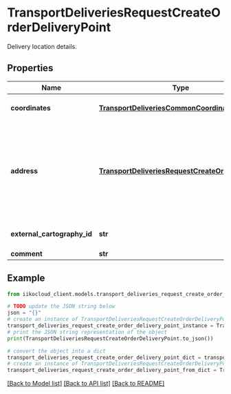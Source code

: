 # TransportDeliveriesRequestCreateOrderDeliveryPoint

Delivery location details.

## Properties

Name | Type | Description | Notes
------------ | ------------- | ------------- | -------------
**coordinates** | [**TransportDeliveriesCommonCoordinates**](TransportDeliveriesCommonCoordinates.md) | Delivery address coordinates.  &gt; Allowed from version &#x60;7.7.3&#x60;. | [optional] 
**address** | [**TransportDeliveriesRequestCreateOrderAddress**](TransportDeliveriesRequestCreateOrderAddress.md) | Order delivery address.                &gt; The use of type **City** is allowed if the parameter **addressFormatType &#x3D;&#x3D; City**.                &gt; Can be obtained by &#x60;/organizations&#x60; or &#x60;/organizations/settings&#x60; operations (&#x60;addressFormatType&#x60; parameter). | [optional] 
**external_cartography_id** | **str** | Delivery location custom code in customer&#39;s API system. | [optional] 
**comment** | **str** | Additional information. | [optional] 

## Example

```python
from iikocloud_client.models.transport_deliveries_request_create_order_delivery_point import TransportDeliveriesRequestCreateOrderDeliveryPoint

# TODO update the JSON string below
json = "{}"
# create an instance of TransportDeliveriesRequestCreateOrderDeliveryPoint from a JSON string
transport_deliveries_request_create_order_delivery_point_instance = TransportDeliveriesRequestCreateOrderDeliveryPoint.from_json(json)
# print the JSON string representation of the object
print(TransportDeliveriesRequestCreateOrderDeliveryPoint.to_json())

# convert the object into a dict
transport_deliveries_request_create_order_delivery_point_dict = transport_deliveries_request_create_order_delivery_point_instance.to_dict()
# create an instance of TransportDeliveriesRequestCreateOrderDeliveryPoint from a dict
transport_deliveries_request_create_order_delivery_point_from_dict = TransportDeliveriesRequestCreateOrderDeliveryPoint.from_dict(transport_deliveries_request_create_order_delivery_point_dict)
```
[[Back to Model list]](../README.md#documentation-for-models) [[Back to API list]](../README.md#documentation-for-api-endpoints) [[Back to README]](../README.md)


